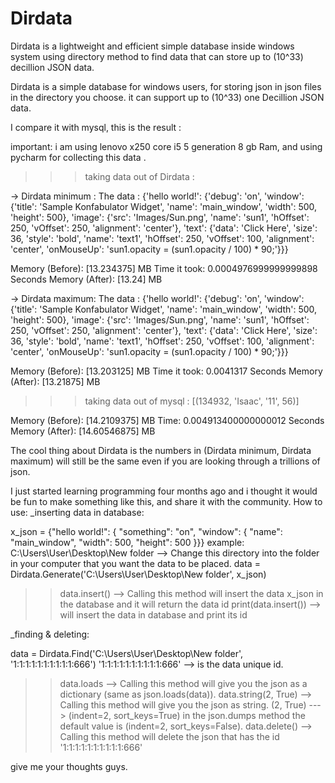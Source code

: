 # Dirdata
Dirdata is a lightweight and efficient simple database inside windows system using directory method to find data that can store up to (10^33) decillion JSON data.

Dirdata is a simple database for windows users, for storing json in json files in the directory you choose.
it can support up to (10^33) one Decillion JSON data.

I compare it with mysql, this is the result :

important: i am using lenovo x250 core i5 5 generation 8 gb Ram,
and using pycharm for collecting this data  .

>>>taking data out of Dirdata :

-> Dirdata minimum :
The data : {'hello world!': {'debug': 'on', 'window': {'title': 'Sample Konfabulator Widget', 'name': 'main_window', 'width': 500, 'height': 500}, 'image': {'src': 'Images/Sun.png', 'name': 'sun1', 'hOffset': 250, 'vOffset': 250, 'alignment': 'center'}, 'text': {'data': 'Click Here', 'size': 36, 'style': 'bold', 'name': 'text1', 'hOffset': 250, 'vOffset': 100, 'alignment': 'center', 'onMouseUp': 'sun1.opacity = (sun1.opacity / 100) * 90;'}}}

Memory (Before): [13.234375] MB
Time it took: 0.0004976999999999898 Seconds
Memory (After): [13.24] MB

-> Dirdata maximum:
The data : {'hello world!': {'debug': 'on', 'window': {'title': 'Sample Konfabulator Widget', 'name': 'main_window', 'width': 500, 'height': 500}, 'image': {'src': 'Images/Sun.png', 'name': 'sun1', 'hOffset': 250, 'vOffset': 250, 'alignment': 'center'}, 'text': {'data': 'Click Here', 'size': 36, 'style': 'bold', 'name': 'text1', 'hOffset': 250, 'vOffset': 100, 'alignment': 'center', 'onMouseUp': 'sun1.opacity = (sun1.opacity / 100) * 90;'}}}

Memory (Before): [13.203125] MB
Time it took: 0.0041317 Seconds
Memory (After): [13.21875] MB

>>>taking data out of mysql :
[(134932, 'Isaac', '11', 56)]

Memory (Before): [14.2109375] MB
Time: 0.004913400000000012 Seconds
Memory (After): [14.60546875] MB

The cool thing about Dirdata is the numbers in (Dirdata minimum, Dirdata maximum) will still be the same even if you are looking through a trillions of json.

I just started learning programming four months ago and i thought it would be fun to make something like this, and share it with the community.
How to use:
_inserting data in database:

x_json = {"hello world!": {
         "something": "on",
         "window": {
            "name": "main_window",
            "width": 500,
            "height": 500
         }}}
example: C:\\Users\\User\\Desktop\\New folder --> Change this directory into the folder in your computer
that you want the data to be placed.
data = Dirdata.Generate('C:\\Users\\User\\Desktop\\New folder', x_json)
>> data.insert() --> Calling this method will insert the data x_json in the database and it will return the data id 
>> print(data.insert()) --> will insert the data in database and print its id

_finding & deleting:

data = Dirdata.Find('C:\\Users\\User\\Desktop\\New folder', '1:1:1:1:1:1:1:1:1:1:666')
 '1:1:1:1:1:1:1:1:1:1:666' --> is the data unique id.
>> data.loads --> Calling this method will give you the json as a dictionary (same as json.loads(data)).
>> data.string(2, True) --> Calling this method will give you the json as string.
   (2, True) ---> (indent=2, sort_keys=True) in the json.dumps method
   the default value is (indent=2, sort_keys=False).
>> data.delete() --> Calling this method will delete the json that has the id '1:1:1:1:1:1:1:1:1:1:666'

give me your thoughts guys.

